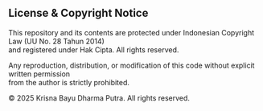 ## License & Copyright Notice

This repository and its contents are protected under Indonesian Copyright Law (UU No. 28 Tahun 2014)  
and registered under Hak Cipta. All rights reserved.

Any reproduction, distribution, or modification of this code without explicit written permission  
from the author is strictly prohibited.

© 2025 Krisna Bayu Dharma Putra. All rights reserved.
